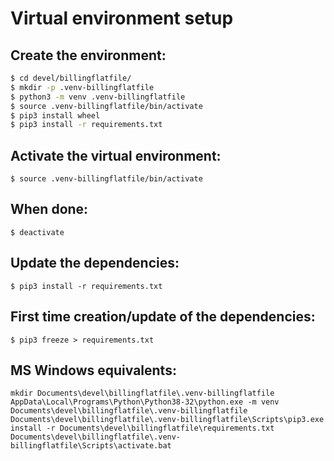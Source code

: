 Virtual environment setup
=========================

Create the environment:
-----------------------
```bash
$ cd devel/billingflatfile/
$ mkdir -p .venv-billingflatfile
$ python3 -m venv .venv-billingflatfile
$ source .venv-billingflatfile/bin/activate
$ pip3 install wheel
$ pip3 install -r requirements.txt
```

Activate the virtual environment:
---------------------------------
`$ source .venv-billingflatfile/bin/activate`

When done:
----------
`$ deactivate`

Update the dependencies:
------------------------
`$ pip3 install -r requirements.txt`

First time creation/update of the dependencies:
-----------------------------------------------
`$ pip3 freeze > requirements.txt`

MS Windows equivalents:
-----------------------
```
mkdir Documents\devel\billingflatfile\.venv-billingflatfile
AppData\Local\Programs\Python\Python38-32\python.exe -m venv Documents\devel\billingflatfile\.venv-billingflatfile
Documents\devel\billingflatfile\.venv-billingflatfile\Scripts\pip3.exe install -r Documents\devel\billingflatfile\requirements.txt
Documents\devel\billingflatfile\.venv-billingflatfile\Scripts\activate.bat
```
